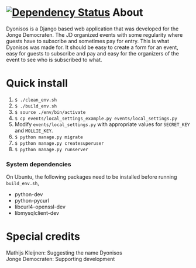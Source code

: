 [![Dependency Status](https://gemnasium.com/jonge-democraten/dyonisos.svg)](https://gemnasium.com/jonge-democraten/dyonisos) 
About
=====
Dyonisos is a Django based web application that was developed for the
Jonge Democraten. The JD organized events with some regularity where
guests have to subscribe and sometimes pay for entry. This is what
Dyonisos was made for. It should be easy to create a form for an event,
easy for guests to subscribe and pay and easy for the organizers of the
event to see who is subscribed to what.

Quick install
============
1. `$ ./clean_env.sh`
1. `$ ./build_env.sh`
1. `$ source ./env/bin/activate`
1. `$ cp events/local_settings_example.py events/local_settings.py`
1. Modify `events/local_settings.py` with appropriate values for `SECRET_KEY` and `MOLLIE_KEY`.
1. `$ python manage.py migrate`
1. `$ python manage.py createsuperuser`
1. `$ python manage.py runserver`

### System dependencies
On Ubuntu, the following packages need to be installed before running `build_env.sh`,
- python-dev
- python-pycurl
- libcurl4-openssl-dev
- libmysqlclient-dev

Special credits
===============
Mathijs Kleijnen: 
    Suggesting the name Dyonisos  
Jonge Democraten: 
    Supporting development
